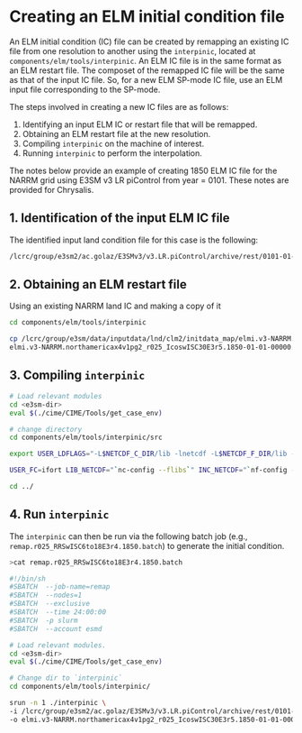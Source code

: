 # Creating an ELM initial condition file

An ELM initial condition (IC) file can be created by remapping an existing IC file from
one resolution to another using the `interpinic`, located at
`components/elm/tools/interpinic`. An ELM IC file is in the same format as an ELM restart file.
The composet of the remapped IC file will be the same as that of the input IC file.
So, for a new ELM SP-mode IC file, use an ELM input file corresponding to the SP-mode.

The steps involved in creating a new IC files are as follows:

1. Identifying an input ELM IC or restart file that will be remapped.
2. Obtaining an ELM restart file at the new resolution.
3. Compiling `interpinic` on the machine of interest.
4. Running `interpinic` to perform the interpolation.

The notes below provide an example of creating 1850 ELM IC file for the NARRM grid using E3SM v3 LR piControl from year = 0101. These notes are provided for Chrysalis.

## 1. Identification of the input ELM IC file

The identified input land condition file for this case is the following:

```bash
/lcrc/group/e3sm2/ac.golaz/E3SMv3/v3.LR.piControl/archive/rest/0101-01-01-00000/v3.LR.piControl.elm.r.0101-01-01-00000.nc
```

## 2. Obtaining an ELM restart file

Using an existing NARRM land IC and making a copy of it

```bash
cd components/elm/tools/interpinic

cp /lcrc/group/e3sm/data/inputdata/lnd/clm2/initdata_map/elmi.v3-NARRM.northamericax4v1pg2_r025_IcoswISC30E3r5.1870-01-01-00000.c20240704.nc \
elmi.v3-NARRM.northamericax4v1pg2_r025_IcoswISC30E3r5.1850-01-01-00000.c`date "+%Y%m%d"`.nc
```

## 3. Compiling `interpinic`

```bash
# Load relevant modules
cd <e3sm-dir>
eval $(./cime/CIME/Tools/get_case_env)

# change directory
cd components/elm/tools/interpinic/src

export USER_LDFLAGS="-L$NETCDF_C_DIR/lib -lnetcdf -L$NETCDF_F_DIR/lib -lnetcdff  -L$HDF5_DIR/lib -lhdf5"

USER_FC=ifort LIB_NETCDF="`nc-config --flibs`" INC_NETCDF="`nf-config --includedir`" make VERBOSE=1

cd ../
```

## 4. Run `interpinic`

The `interpinic` can then be run via the following batch job (e.g., `remap.r025_RRSwISC6to18E3r4.1850.batch`) to generate the initial condition.

```bash
>cat remap.r025_RRSwISC6to18E3r4.1850.batch

#!/bin/sh
#SBATCH  --job-name=remap
#SBATCH  --nodes=1
#SBATCH  --exclusive
#SBATCH  --time 24:00:00
#SBATCH  -p slurm
#SBATCH  --account esmd

# Load relevant modules.
cd <e3sm-dir>
eval $(./cime/CIME/Tools/get_case_env)

# Change dir to `interpinic`
cd components/elm/tools/interpinic/

srun -n 1 ./interpinic \
-i /lcrc/group/e3sm2/ac.golaz/E3SMv3/v3.LR.piControl/archive/rest/0101-01-01-00000/v3.LR.piControl.elm.r.0101-01-01-00000.nc \
-o elmi.v3-NARRM.northamericax4v1pg2_r025_IcoswISC30E3r5.1850-01-01-00000.c20240903.nc
```
